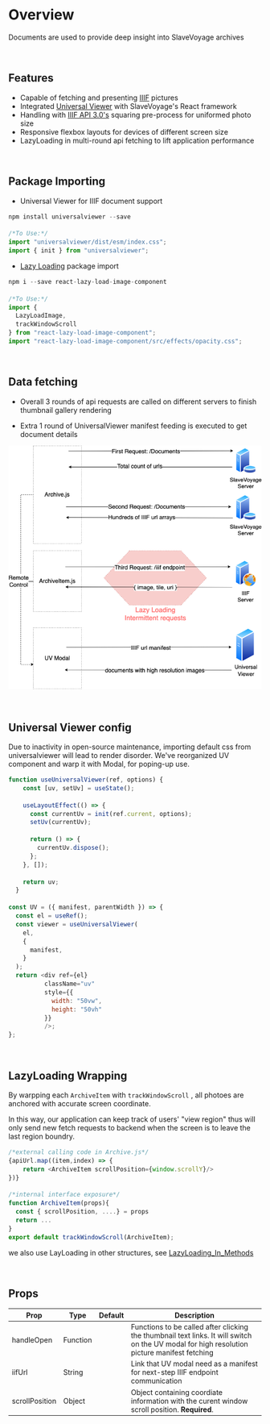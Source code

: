# Overview

Documents are used to provide deep insight into SlaveVoyage archives



&nbsp;

## Features

- Capable of fetching and presenting [IIIF](https://iiif.io/) pictures
- Integrated [Universal Viewer](https://universalviewer.io/) with SlaveVoyage's React framework
- Handling with [IIIF API 3.0's](https://iiif.io/api/image/3.0/) squaring pre-process for uniformed photo size
- Responsive flexbox layouts for devices of different screen size
- LazyLoading in multi-round api fetching to lift application performance



&nbsp;

## Package Importing

- Universal Viewer for IIIF document support

```javascript
npm install universalviewer --save

/*To Use:*/
import "universalviewer/dist/esm/index.css";
import { init } from "universalviewer";
```

- [Lazy Loading](https://github.com/Aljullu/react-lazy-load-image-component) package import

```javascript
npm i --save react-lazy-load-image-component

/*To Use:*/
import {
  LazyLoadImage,
  trackWindowScroll
} from "react-lazy-load-image-component";
import "react-lazy-load-image-component/src/effects/opacity.css";
```



&nbsp;

## Data fetching

- Overall 3 rounds of api requests are called on different servers to finish thumbnail gallery rendering

- Extra 1 round of UniversalViewer manifest feeding is executed to get document details

![Document_DataFetching](./Document_DataFetching.png)



&nbsp;

## Universal Viewer config

Due to inactivity in open-source maintenance, importing default css from universalviewer will lead to render disorder. We've reorganized UV component and warp it with Modal, for poping-up use.

```javascript
function useUniversalViewer(ref, options) {
    const [uv, setUv] = useState();
  
    useLayoutEffect(() => {
      const currentUv = init(ref.current, options);
      setUv(currentUv);
  
      return () => {
        currentUv.dispose();
      };
    }, []);
  
    return uv;
  }

const UV = ({ manifest, parentWidth }) => {
  const el = useRef();
  const viewer = useUniversalViewer(
    el,
    {
      manifest,
    }
  );
  return <div ref={el} 
          className="uv" 
          style={{
            width: "50vw",
            height: "50vh"
          }}
          />;
};
```



&nbsp;

## <a id="LazyLoading_Document">LazyLoading Wrapping</a>

By warpping each `ArchiveItem` with `trackWindowScroll` , all photoes are anchored with accurate screen coordinate. 

In this way, our application can keep track of users' "view region" thus will only send new fetch requests to backend when the screen is to leave the last region boundry.

```javascript
/*external calling code in Archive.js*/
{apiUrl.map((item,index) => {
	return <ArchiveItem scrollPosition={window.scrollY}/>
})}
            
/*internal interface exposure*/
function ArchiveItem(props){
  const { scrollPosition, ....} = props
  return ...
}
export default trackWindowScroll(ArchiveItem);
```

we also use LayLoading in other structures, see [LazyLoading_In_Methods](../../Methods/Lazy_Loading/)

&nbsp;

## Props

| Prop           | Type     | Default | Description                                                  |
| -------------- | -------- | ------- | ------------------------------------------------------------ |
| handleOpen     | Function |         | Functions to be called after clicking the thumbnail text links. It will switch on the UV modal for high resolution picture manifest fetching |
| iifUrl         | String   |         | Link that UV modal need as a manifest for next-step IIIF endpoint communication |
| scrollPosition | Object   |         | Object containing coordiate information with the curent window scroll position. **Required**. |

